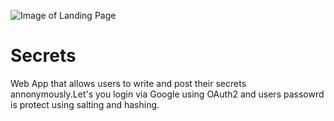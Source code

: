 ![Image of Landing Page](https://user-images.githubusercontent.com/42297204/78828446-5b639e80-7a02-11ea-89a5-d185bd9d4c53.png)

# Secrets
Web App that allows users to write and post their secrets annonymously.Let's you login via Google using OAuth2 and users passowrd is protect using salting and hashing.
